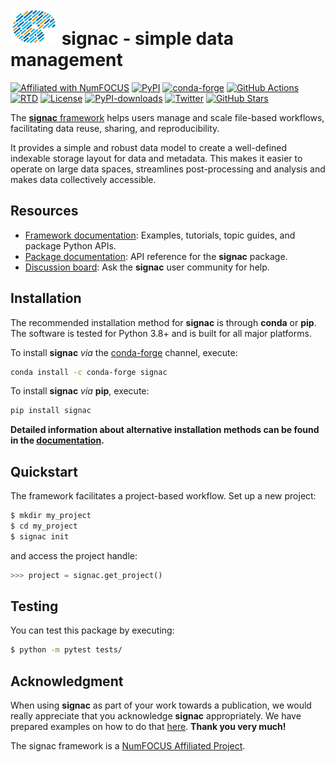 # <img src="https://raw.githubusercontent.com/glotzerlab/signac/main/doc/images/palette-header.png" width="75" height="58"> signac - simple data management

[![Affiliated with NumFOCUS](https://img.shields.io/badge/NumFOCUS-affiliated%20project-orange.svg?style=flat&colorA=E1523D&colorB=007D8A)](https://numfocus.org/sponsored-projects/affiliated-projects)
[![PyPI](https://img.shields.io/pypi/v/signac.svg)](https://pypi.org/project/signac/)
[![conda-forge](https://img.shields.io/conda/vn/conda-forge/signac.svg?style=flat)](https://anaconda.org/conda-forge/signac)
[![GitHub Actions](https://github.com/glotzerlab/signac/actions/workflows/run-pytest.yml/badge.svg)](https://github.com/glotzerlab/signac/actions)
[![RTD](https://img.shields.io/readthedocs/signac.svg?style=flat)](https://signac.readthedocs.io/)
[![License](https://img.shields.io/github/license/glotzerlab/signac.svg)](https://github.com/glotzerlab/signac/blob/main/LICENSE.txt)
[![PyPI-downloads](https://img.shields.io/pypi/dm/signac.svg?style=flat)](https://pypistats.org/packages/signac)
[![Twitter](https://img.shields.io/twitter/follow/signacdata?style=social)](https://twitter.com/signacdata)
[![GitHub Stars](https://img.shields.io/github/stars/glotzerlab/signac?style=social)](https://github.com/glotzerlab/signac/)

The [**signac** framework](https://signac.readthedocs.io/) helps users manage and scale file-based workflows, facilitating data reuse, sharing, and reproducibility.

It provides a simple and robust data model to create a well-defined indexable storage layout for data and metadata.
This makes it easier to operate on large data spaces, streamlines post-processing and analysis and makes data collectively accessible.

## Resources

- [Framework documentation](https://signac.readthedocs.io/):
  Examples, tutorials, topic guides, and package Python APIs.
- [Package documentation](https://signac.readthedocs.io/projects/core/):
  API reference for the **signac** package.
- [Discussion board](https://github.com/glotzerlab/signac/discussions/):
  Ask the **signac** user community for help.

## Installation

The recommended installation method for **signac** is through **conda** or **pip**.
The software is tested for Python 3.8+ and is built for all major platforms.

To install **signac** *via* the [conda-forge](https://conda-forge.github.io/) channel, execute:

```bash
conda install -c conda-forge signac
```

To install **signac** *via* **pip**, execute:

```bash
pip install signac
```

**Detailed information about alternative installation methods can be found in the [documentation](https://signac.readthedocs.io/en/latest/installation.html).**

## Quickstart

The framework facilitates a project-based workflow.
Set up a new project:

```bash
$ mkdir my_project
$ cd my_project
$ signac init
```

and access the project handle:

```python
>>> project = signac.get_project()
```

## Testing

You can test this package by executing:

```bash
$ python -m pytest tests/
```

## Acknowledgment

When using **signac** as part of your work towards a publication, we would really appreciate that you acknowledge **signac** appropriately.
We have prepared examples on how to do that [here](https://signac.readthedocs.io/en/latest/acknowledge.html).
**Thank you very much!**

The signac framework is a [NumFOCUS Affiliated Project](https://numfocus.org/sponsored-projects/affiliated-projects).
